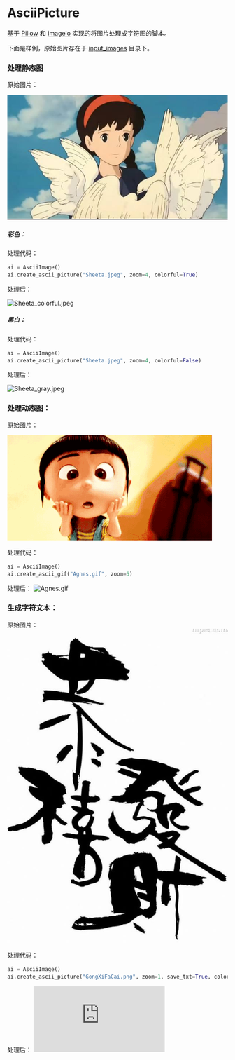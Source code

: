 # AsciiPicture
基于 [Pillow](https://github.com/python-pillow/Pillow) 和 [imageio](https://github.com/imageio/imageio) 实现的将图片处理成字符图的脚本。

下面是样例，原始图片存在于 [input_images](https://github.com/Yi-Xiao-Cuo-Huai-Fen-Zi/AsciiPicture/tree/master/input_images) 目录下。
### 处理静态图
原始图片：

![Sheeta.jpeg](https://github.com/Yi-Xiao-Cuo-Huai-Fen-Zi/AsciiPicture/blob/master/input_images/Sheeta.jpeg)
##### 彩色：

处理代码：
```python
ai = AsciiImage()
ai.create_ascii_picture("Sheeta.jpeg", zoom=4, colorful=True)
``` 
处理后：

![Sheeta_colorful.jpeg](https://github.com/Yi-Xiao-Cuo-Huai-Fen-Zi/AsciiPicture/blob/master/output_images/Sheeta_colorful.jpeg)
##### 黑白：
处理代码：
```python
ai = AsciiImage()
ai.create_ascii_picture("Sheeta.jpeg", zoom=4, colorful=False)
```
处理后：

![Sheeta_gray.jpeg](https://github.com/Yi-Xiao-Cuo-Huai-Fen-Zi/AsciiPicture/blob/master/output_images/Sheeta_gray.jpeg)
### 处理动态图：
原始图片：

![Agnes.gif](https://github.com/Yi-Xiao-Cuo-Huai-Fen-Zi/AsciiPicture/blob/master/input_images/Agnes.gif)

处理代码：
```python
ai = AsciiImage()
ai.create_ascii_gif("Agnes.gif", zoom=5)
```

处理后：
![Agnes.gif](https://github.com/Yi-Xiao-Cuo-Huai-Fen-Zi/AsciiPicture/blob/master/output_images/Agnes.gif)

### 生成字符文本：
原始图片：
![GongXiFaCai.png](https://github.com/Yi-Xiao-Cuo-Huai-Fen-Zi/AsciiPicture/blob/master/input_images/GongXiFaCai.png)

处理代码：
```python
ai = AsciiImage()
ai.create_ascii_picture("GongXiFaCai.png", zoom=1, save_txt=True, colorful=False)
```
处理后：
![GongXiFaCai.txt](https://github.com/Yi-Xiao-Cuo-Huai-Fen-Zi/AsciiPicture/blob/master/output_images/GongXiFaCai.txt)
